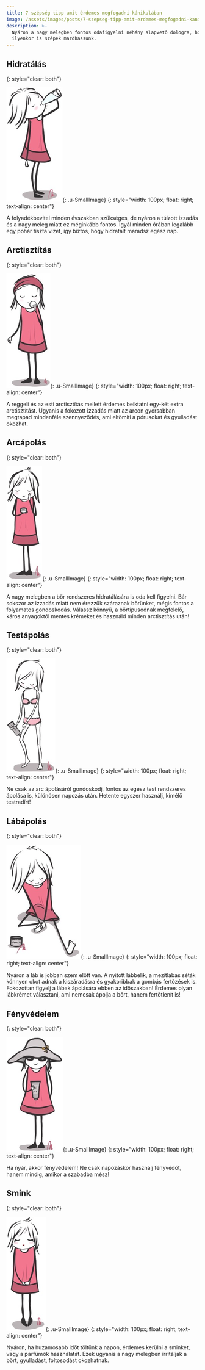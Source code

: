 ```yaml
---
title: 7 szépség tipp amit érdemes megfogadni kánikulában
image: /assets/images/posts/7-szepseg-tipp-amit-erdemes-megfogadni-kanikulaban-social.jpg
description: >-
  Nyáron a nagy melegben fontos odafigyelni néhány alapvető dologra, hogy
  ilyenkor is szépek mardhassunk.
---
```



## Hidratálás
{: style="clear: both"}

![](/assets/images/posts/7-szepseg-tipp-amit-erdemes-megfogadni-kanikulaban/1.jpg){: .u-SmallImage}
{: style="width: 100px; float: right; text-align: center"}

A folyadékbevitel minden évszakban szükséges, de nyáron a túlzott izzadás és a
nagy meleg miatt ez méginkább fontos. Igyál minden órában legalább egy pohár
tiszta vizet, így biztos, hogy hidratált maradsz egész nap.


## Arctisztítás
{: style="clear: both"}

![](/assets/images/posts/7-szepseg-tipp-amit-erdemes-megfogadni-kanikulaban/2.jpg){: .u-SmallImage}
{: style="width: 100px; float: right; text-align: center"}

A reggeli és az esti arctisztítás mellett érdemes beiktatni egy-két extra
arctisztítást. Ugyanis a fokozott izzadás miatt az arcon gyorsabban megtapad
mindenféle szennyeződés, ami eltömíti a pórusokat és gyulladást okozhat.

## Arcápolás
{: style="clear: both"}

![](/assets/images/posts/7-szepseg-tipp-amit-erdemes-megfogadni-kanikulaban/3.jpg){: .u-SmallImage}
{: style="width: 100px; float: right; text-align: center"}

A nagy melegben a bőr rendszeres hidratálására is oda kell figyelni. Bár sokszor
az izzadás miatt nem érezzük száraznak bőrünket, mégis fontos a folyamatos
gondoskodás. Válassz könnyű, a bőrtípusodnak megfelelő, káros anyagoktól mentes
krémeket és használd minden arctisztítás után!
     

## Testápolás
{: style="clear: both"}

![](/assets/images/posts/7-szepseg-tipp-amit-erdemes-megfogadni-kanikulaban/4.jpg){: .u-SmallImage}
{: style="width: 100px; float: right; text-align: center"}

Ne csak az arc ápolásáról gondoskodj, fontos az egész test rendszeres ápolása
is, különösen napozás után. Hetente egyszer használj, kímélő testradírt!
     
## Lábápolás
{: style="clear: both"}

![](/assets/images/posts/7-szepseg-tipp-amit-erdemes-megfogadni-kanikulaban/5.jpg){: .u-SmallImage}
{: style="width: 100px; float: right; text-align: center"}

Nyáron a láb is jobban szem előtt van. A nyitott lábbelik, a mezítlábas séták
könnyen okot adnak a kiszáradásra és gyakoribbak a gombás fertőzések is.
Fokozottan figyelj a lábak ápolására ebben az időszakban! Érdemes olyan
lábkrémet választani, ami nemcsak ápolja a bőrt, hanem fertőtlenít is!
     
## Fényvédelem
{: style="clear: both"}

![](/assets/images/posts/7-szepseg-tipp-amit-erdemes-megfogadni-kanikulaban/6.jpg){: .u-SmallImage}
{: style="width: 100px; float: right; text-align: center"}

Ha nyár, akkor fényvédelem! Ne csak napozáskor használj fényvédőt, hanem mindig,
amikor a szabadba mész!

## Smink
{: style="clear: both"}

![](/assets/images/posts/7-szepseg-tipp-amit-erdemes-megfogadni-kanikulaban/7.jpg){: .u-SmallImage}
{: style="width: 100px; float: right; text-align: center"}

Nyáron, ha huzamosabb időt töltünk a napon, érdemes kerülni a sminket, vagy a
parfümök használatát. Ezek ugyanis a nagy melegben irritálják a bőrt,
gyulladást, foltosodást okozhatnak.
